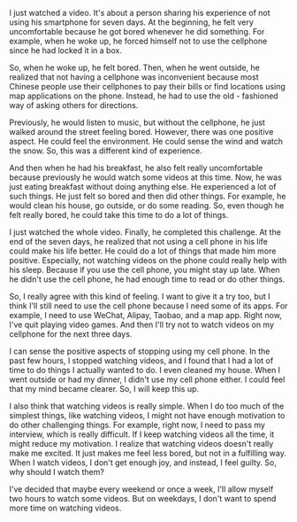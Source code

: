 I just watched a video. It's about a person sharing his experience of not using his smartphone for seven days. At the beginning, he felt very uncomfortable because he got bored whenever he did something. For example, when he woke up, he forced himself not to use the cellphone since he had locked it in a box. 

So, when he woke up, he felt bored. Then, when he went outside, he realized that not having a cellphone was inconvenient because most Chinese people use their cellphones to pay their bills or find locations using map applications on the phone. Instead, he had to use the old - fashioned way of asking others for directions. 

Previously, he would listen to music, but without the cellphone, he just walked around the street feeling bored. However, there was one positive aspect. He could feel the environment. He could sense the wind and watch the snow. So, this was a different kind of experience.

And then when he had his breakfast, he also felt really uncomfortable because previously he would watch some videos at this time. Now, he was just eating breakfast without doing anything else. He experienced a lot of such things. He just felt so bored and then did other things. For example, he would clean his house, go outside, or do some reading. So, even though he felt really bored, he could take this time to do a lot of things. 


I just watched the whole video. Finally, he completed this challenge. At the end of the seven days, he realized that not using a cell phone in his life could make his life better. He could do a lot of things that made him more positive. Especially, not watching videos on the phone could really help with his sleep. Because if you use the cell phone, you might stay up late. When he didn't use the cell phone, he had enough time to read or do other things. 


So, I really agree with this kind of feeling. I want to give it a try too, but I think I'll still need to use the cell phone because I need some of its apps. For example, I need to use WeChat, Alipay, Taobao, and a map app. Right now, I've quit playing video games. And then I'll try not to watch videos on my cellphone for the next three days.


I can sense the positive aspects of stopping using my cell phone. In the past few hours, I stopped watching videos, and I found that I had a lot of time to do things I actually wanted to do. I even cleaned my house. When I went outside or had my dinner, I didn't use my cell phone either. I could feel that my mind became clearer. So, I will keep this up.

  

I also think that watching videos is really simple. When I do too much of the simplest things, like watching videos, I might not have enough motivation to do other challenging things. For example, right now, I need to pass my interview, which is really difficult. If I keep watching videos all the time, it might reduce my motivation. I realize that watching videos doesn't really make me excited. It just makes me feel less bored, but not in a fulfilling way. When I watch videos, I don't get enough joy, and instead, I feel guilty. So, why should I watch them?

  

I've decided that maybe every weekend or once a week, I'll allow myself two hours to watch some videos. But on weekdays, I don't want to spend more time on watching videos.